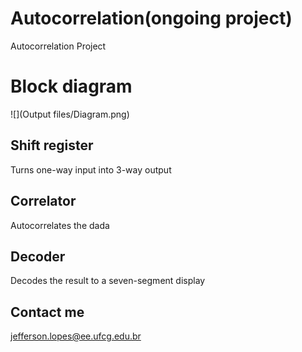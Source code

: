 # Autocorrelation(ongoing project)
 Autocorrelation Project
 
# Block diagram
![](Output files/Diagram.png)

## Shift register
 Turns one-way input into 3-way output
 
## Correlator
 Autocorrelates the dada
 
## Decoder
 Decodes the result to a seven-segment display

## Contact me
 jefferson.lopes@ee.ufcg.edu.br
